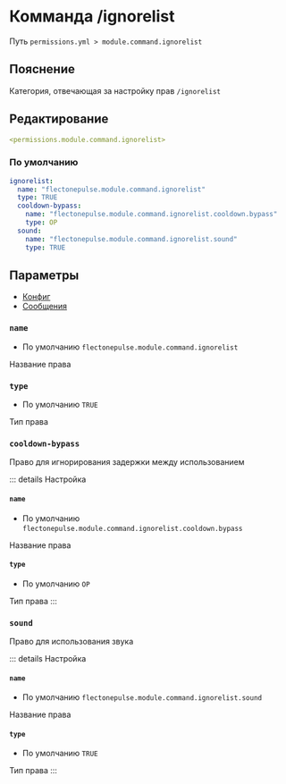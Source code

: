 # Комманда /ignorelist
Путь `permissions.yml > module.command.ignorelist`

## Пояснение
Категория, отвечающая за настройку прав `/ignorelist`

## Редактирование
```yaml
<permissions.module.command.ignorelist>
```

### По умолчанию
```yaml
ignorelist:
  name: "flectonepulse.module.command.ignorelist"
  type: TRUE
  cooldown-bypass:
    name: "flectonepulse.module.command.ignorelist.cooldown.bypass"
    type: OP
  sound:
    name: "flectonepulse.module.command.ignorelist.sound"
    type: TRUE
```

## Параметры

- [Конфиг](/ru/config/module/command/ignorelist/)
- [Сообщения](/ru/messages/ru_ru/module/command/ignorelist/)

### `name`
- По умолчанию `flectonepulse.module.command.ignorelist`

Название права

### `type`
- По умолчанию `TRUE`

Тип права

### `cooldown-bypass`

Право для игнорирования задержки между использованием

::: details Настройка
#### `name`
- По умолчанию `flectonepulse.module.command.ignorelist.cooldown.bypass`

Название права

#### `type`
- По умолчанию `OP`

Тип права
:::

### `sound`

Право для использования звука

::: details Настройка
#### `name`
- По умолчанию `flectonepulse.module.command.ignorelist.sound`

Название права

#### `type`
- По умолчанию `TRUE`

Тип права
:::

<!--@include: @/ru/parts/permission.md-->

